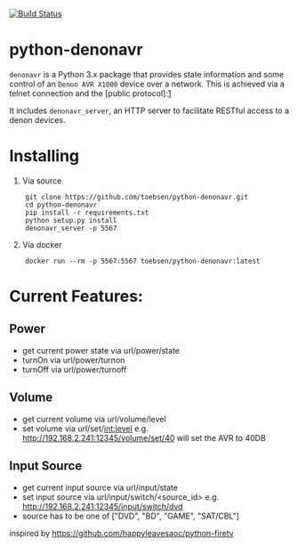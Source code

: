 [![Build Status](https://travis-ci.com/toebsen/python-denonavr.svg?branch=master)](https://travis-ci.com/toebsen/python-denonavr.svg?branch=master)

# python-denonavr

`denonavr` is a Python 3.x package that provides state information and some control of an `Denon AVR X1000` device over a network.
This is achieved via a telnet connection and the [public protocol]:[1]

It includes `denonavr_server`, an HTTP server to facilitate RESTful access to a denon devices.

# Installing
1. Via source 
```
    git clone https://github.com/toebsen/python-denonavr.git
    cd python-denonavr
    pip install -r requirements.txt
    python setup.py install
    denonavr_server -p 5567
```

2. Via docker
```
    docker run --rm -p 5567:5567 toebsen/python-denonavr:latest
```

# Current Features:
## Power
- get current power state via url/power/state
- turnOn via url/power/turnon
- turnOff via url/power/turnoff
## Volume
- get current volume via url/volume/level
- set  volume via url/set/<int:level>  e.g. http://192.168.2.241:12345/volume/set/40 will set the AVR to 40DB
## Input Source
- get current input source via url/input/state
- set input source via url/input/switch/<source_id> e.g. http://192.168.2.241:12345/input/switch/dvd
- source has to be one of ["DVD", "BD", "GAME", "SAT/CBL"]


inspired by https://github.com/happyleavesaoc/python-firetv

[1]: https://www.denon.de/de/product/hometheater/avreceivers/avrx1000?docname=AVRX1000_E300_PROTOCOL(1000)_V01.pdf

